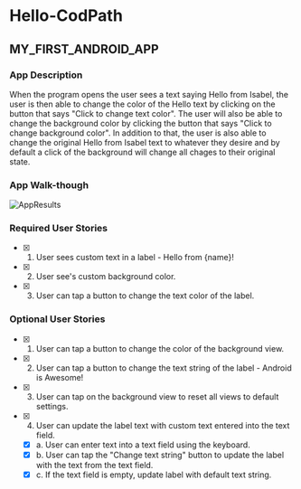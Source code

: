 # Hello-CodPath


## MY_FIRST_ANDROID_APP


### App Description
When the program opens the user sees a text saying Hello from Isabel, the user is then able to change 
the color of the Hello text by clicking on the button that says "Click to change text color". The user will also be able to 
change the background color by clicking the button that says "Click to change background color". In addition to that, the user is also able to change the original Hello from       Isabel text to whatever they desire and by default a click of the background will change all chages to their original state.
  
  
### App Walk-though


![AppResults](https://user-images.githubusercontent.com/60380073/103330286-a6e92d00-4a15-11eb-996a-90ed9f1b095d.gif)


### Required User Stories
- [X] 1. User sees custom text in a label - Hello from {name}!
- [X] 2. User see's custom background color.
- [X] 3. User can tap a button to change the text color of the label.

### Optional User Stories
- [X] 1. User can tap a button to change the color of the background view.  
- [X] 2. User can tap a button to change the text string of the label - Android is Awesome!  
- [X] 3. User can tap on the background view to reset all views to default settings.  
- [X] 4. User can update the label text with custom text entered into the text field.  
   - [X] a. User can enter text into a text field using the keyboard.  
   - [X] b. User can tap the "Change text string" button to update the label with the text from the text field.  
   - [X] c. If the text field is empty, update label with default text string.  
